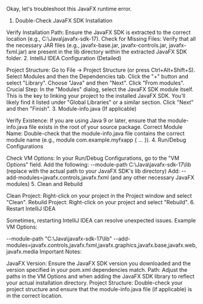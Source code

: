 Okay, let's troubleshoot this JavaFX runtime error.

1. Double-Check JavaFX SDK Installation

Verify Installation Path: Ensure the JavaFX SDK is extracted to the correct location (e.g., C:\Java\javafx-sdk-17).
Check for Missing Files: Verify that all the necessary JAR files (e.g., javafx-base.jar, javafx-controls.jar, javafx-fxml.jar) are present in the lib directory within the extracted JavaFX SDK folder.
2. IntelliJ IDEA Configuration (Detailed)

Project Structure:
Go to File -> Project Structure (or press Ctrl+Alt+Shift+S).
Select Modules and then the Dependencies tab.
Click the "+" button and select "Library".
Choose "Java" and then "Next".
Click "From modules".
Crucial Step: In the "Modules" dialog, select the JavaFX SDK module itself. This is the key to linking your project to the installed JavaFX SDK. You'll likely find it listed under "Global Libraries" or a similar section.
Click "Next" and then "Finish".
3. Module-info.java (If applicable)

Verify Existence: If you are using Java 9 or later, ensure that the module-info.java file exists in the root of your source package.
Correct Module Name: Double-check that the module-info.java file contains the correct module name (e.g., module com.example.myfxapp { ... }).
4. Run/Debug Configurations

Check VM Options: In your Run/Debug Configurations, go to the "VM Options" field.
Add the following: --module-path C:\Java\javafx-sdk-17\lib (replace with the actual path to your JavaFX SDK's lib directory)
Add: --add-modules=javafx.controls,javafx.fxml (and any other necessary JavaFX modules)
5. Clean and Rebuild

Clean Project: Right-click on your project in the Project window and select "Clean".
Rebuild Project: Right-click on your project and select "Rebuild".
6. Restart IntelliJ IDEA

Sometimes, restarting IntelliJ IDEA can resolve unexpected issues.
Example VM Options:

--module-path "C:\Java\javafx-sdk-17\lib" --add-modules=javafx.controls,javafx.fxml,javafx.graphics,javafx.base,javafx.web,javafx.media
Important Notes:

JavaFX Version: Ensure the JavaFX SDK version you downloaded and the version specified in your pom.xml dependencies match.
Path: Adjust the paths in the VM Options and when adding the JavaFX SDK library to reflect your actual installation directory.
Project Structure: Double-check your project structure and ensure that the module-info.java file (if applicable) is in the correct location.